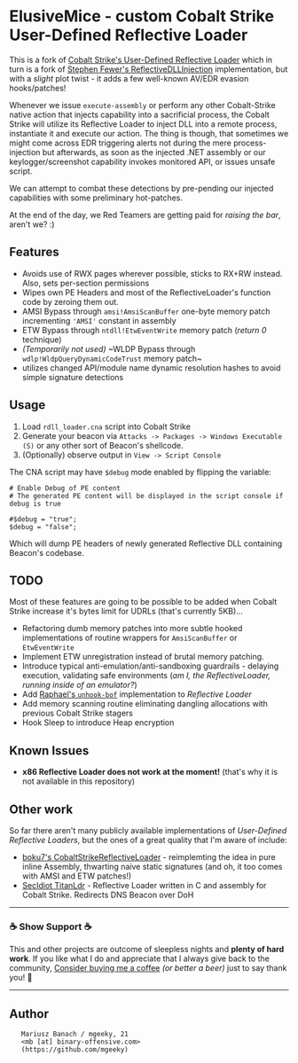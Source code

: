 # ElusiveMice - custom Cobalt Strike User-Defined Reflective Loader 

This is a fork of [Cobalt Strike's User-Defined Reflective Loader](https://www.cobaltstrike.com/help-user-defined-reflective-loader) which in turn is a fork of [Stephen Fewer's ReflectiveDLLInjection](https://github.com/stephenfewer/ReflectiveDLLInjection) implementation, but with a _slight_ plot twist - it adds a few well-known AV/EDR evasion hooks/patches!

Whenever we issue `execute-assembly` or perform any other Cobalt-Strike native action that injects capability into a sacrificial process, the Cobalt Strike will utilize its Reflective Loader to inject DLL into a remote process, instantiate it and execute our action. The thing is though, that sometimes we might come across EDR triggering alerts not during the mere process-injection but afterwards, as soon as the injected .NET assembly or our keylogger/screenshot capability invokes monitored API, or issues unsafe script.

We can attempt to combat these detections by pre-pending our injected capabilities with some preliminary hot-patches.

At the end of the day, we Red Teamers are getting paid for _raising the bar_, aren't we? :)


## Features

- Avoids use of RWX pages wherever possible, sticks to RX+RW instead. Also, sets per-section permissions
- Wipes own PE Headers and most of the ReflectiveLoader's function code by zeroing them out.
- AMSI Bypass through `amsi!AmsiScanBuffer` one-byte memory patch incrementing `'AMSI'` constant in assembly
- ETW Bypass through `ntdll!EtwEventWrite` memory patch (_return 0_ technique)
- _(Temporarily not used)_ ~WLDP Bypass through `wdlp!WldpQueryDynamicCodeTrust` memory patch~
- utilizes changed API/module name dynamic resolution hashes to avoid simple signature detections


## Usage

1. Load `rdll_loader.cna` script into Cobalt Strike
2. Generate your beacon via `Attacks -> Packages -> Windows Executable (S)` or any other sort of Beacon's shellcode.
3. (Optionally) observe output in `View -> Script Console`

The CNA script may have `$debug` mode enabled by flipping the variable:

```
# Enable Debug of PE content
# The generated PE content will be displayed in the script console if debug is true

#$debug = "true";
$debug = "false";
```

Which will dump PE headers of newly generated Reflective DLL containing Beacon's codebase.

## TODO

Most of these features are going to be possible to be added when Cobalt Strike increase it's bytes limit for UDRLs (that's currently 5KB)...

- Refactoring dumb memory patches into more subtle hooked implementations of routine wrappers for `AmsiScanBuffer` or `EtwEventWrite`
- Implement ETW unregistration instead of brutal memory patching.
- Introduce typical anti-emulation/anti-sandboxing guardrails - delaying execution, validating safe environments (_am I, the ReflectiveLoader, running inside of an emulator?_)
- Add [Raphael's `unhook-bof`](https://github.com/rsmudge/unhook-bof) implementation to _Reflective Loader_
- Add memory scanning routine eliminating dangling allocations with previous Cobalt Strike stagers
- Hook Sleep to introduce Heap encryption

## Known Issues

- **x86 Reflective Loader does not work at the moment!** (that's why it is not available in this repository)


## Other work

So far there aren't many publicly available implementations of _User-Defined Reflective Loaders_, but the ones of a great quality that I'm aware of include:

- [boku7's CobaltStrikeReflectiveLoader](https://github.com/boku7/CobaltStrikeReflectiveLoader) - reimplemting the idea in pure inline Assembly, thwarting naive static signatures (and oh, it too comes with AMSI and ETW patches!)
- [SecIdiot TitanLdr](https://github.com/SecIdiot/TitanLdr) - Reflective Loader written in C and assembly for Cobalt Strike. Redirects DNS Beacon over DoH




---

### ☕ Show Support ☕

This and other projects are outcome of sleepless nights and **plenty of hard work**. If you like what I do and appreciate that I always give back to the community,
[Consider buying me a coffee](https://github.com/sponsors/mgeeky) _(or better a beer)_ just to say thank you! 💪 

---

## Author

```   
   Mariusz Banach / mgeeky, 21
   <mb [at] binary-offensive.com>
   (https://github.com/mgeeky)
```
